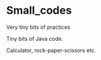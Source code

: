 # Small_codes
 Very tiny bits of practices
 
 Tiny bits of Java code.
 
 Calculator, rock-paper-scissors etc.
